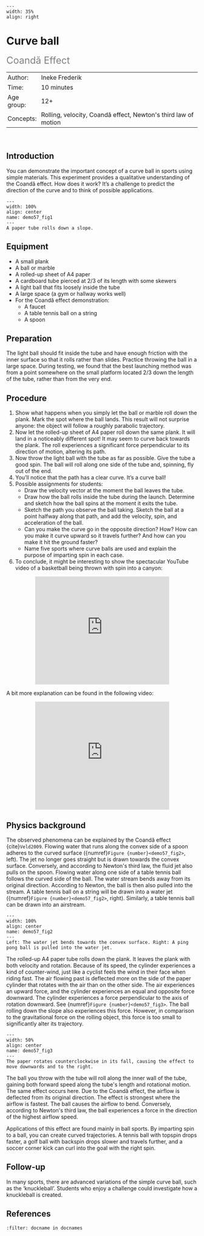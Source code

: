 ```{figure} ../../figures/ready.png
---
width: 35%
align: right
```

# Curve ball
<span style="font-size: 25px; color: gray;">Coandă Effect</span> 

<table style="width: 100%; border-collapse: collapse; border: none;">
    <tr style="background-color: var(--background-color);">  
        <td style="text-align: left; padding: 3px; border: none; color: var(--text-color)">Author:</td>
        <td style="text-align: left; padding: 3px; border: none; color: var(--text-color)">Ineke Frederik </td>
    </tr>
    <tr style="background-color: var(--background-color);"> 
        <td style="text-align: left; padding: 3px; border: none; color: var(--text-color)">Time:</td>
        <td style="text-align: left; padding: 3px; border: none; color: var(--text-color)">10 minutes</td>
    </tr>
    <tr style="background-color: var(--background-color);"> 
        <td style="text-align: left; padding: 3px; border: none; color: var(--text-color)">Age group:</td>
        <td style="text-align: left; padding: 3px; border: none; color: var(--text-color)">12+</td>
    </tr>
    <tr style="background-color: var(--background-color);"> 
        <td style="text-align: left; padding: 3px; border: none; color: var(--text-color)">Concepts:</td>
        <td style="text-align: left; padding: 3px; border: none; color: var(--text-color)">Rolling, velocity, Coandă effect, Newton's third law of motion</td>
    </tr>
</table><br>

## Introduction
You can demonstrate the important concept of a curve ball in sports using simple materials. This experiment provides a qualitative understanding of the Coandă effect. How does it work? It’s a challenge to predict the direction of the curve and to think of possible applications.

```{figure} demo57_figure1whole.jpg
---
width: 100%
align: center
name: demo57_fig1
---
A paper tube rolls down a slope.
```

## Equipment
* A small plank
* A ball or marble
* A rolled-up sheet of A4 paper
* A cardboard tube pierced at 2/3 of its length with some skewers
* A light ball that fits loosely inside the tube
* A large space (a gym or hallway works well)
* For the Coandă effect demonstration: 
    * A faucet
    * A table tennis ball on a string
    * A spoon

## Preparation
The light ball should fit inside the tube and have enough friction with the inner surface so that it rolls rather than slides. Practice throwing the ball in a large space. During testing, we found that the best launching method was from a point somewhere on the small platform located 2/3 down the length of the tube, rather than from the very end.

## Procedure
1. Show what happens when you simply let the ball or marble roll down the plank. Mark the spot where the ball lands. This result will not surprise anyone: the object will follow a roughly parabolic trajectory.
2. Now let the rolled-up sheet of A4 paper roll down the same plank. It will land in a noticeably different spot! It may seem to curve back towards the plank. The roll experiences a significant force perpendicular to its direction of motion, altering its path.
3. Now throw the light ball with the tube as far as possible. Give the tube a good spin. The ball will roll along one side of the tube and, spinning, fly out of the end.
4. You’ll notice that the path has a clear curve. It’s a curve ball!
5. Possible assignments for students:
   * Draw the velocity vector at the moment the ball leaves the tube.
   * Draw how the ball rolls inside the tube during the launch. Determine and sketch how the ball spins at the moment it exits the tube.
   * Sketch the path you observe the ball taking. Sketch the ball at a point halfway along that path, and add the velocity, spin, and acceleration of the ball.
   * Can you make the curve go in the opposite direction? How? How can you make it curve upward so it travels further? And how can you make it hit the ground faster?
   * Name five sports where curve balls are used and explain the purpose of imparting spin in each case.
6. To conclude, it might be interesting to show the spectacular YouTube video of a basketball being thrown with spin into a canyon:


<div style="display: flex; justify-content: center;">
    <div style="position: relative; width: 70%; height: 0; padding-bottom: 56.25%;">
        <iframe
            src="https://www.youtube.com/watch?v=QtP_bh2lMXc "
            style="position: absolute; top: 0; left: 0; width: 100%; height: 100%;"
            frameborder="0"
            allow="accelerometer; autoplay; clipboard-write; encrypted-media; gyroscope; picture-in-picture"
            allowfullscreen
        ></iframe>
    </div>
</div>

A bit more explanation can be found in the following video:

<div style="display: flex; justify-content: center;">
    <div style="position: relative; width: 70%; height: 0; padding-bottom: 56.25%;">
        <iframe
            src="https://www.youtube.com/watch?v=23f1jvGUWJs"
            style="position: absolute; top: 0; left: 0; width: 100%; height: 100%;"
            frameborder="0"
            allow="accelerometer; autoplay; clipboard-write; encrypted-media; gyroscope; picture-in-picture"
            allowfullscreen
        ></iframe>
    </div>
</div>


## Physics background
The observed phenomena can be explained by the Coandă effect {cite}`Veld2009`. Flowing water that runs along the convex side of a spoon adheres to the curved surface ({numref}`Figure {number}<demo57_fig2>`, left). The jet no longer goes straight but is drawn towards the convex surface. Conversely, and according to Newton's third law, the fluid jet also pulls on the spoon. Flowing water along one side of a table tennis ball follows the curved side of the ball. The water stream bends away from its original direction. According to Newton, the ball is then also pulled into the stream. A table tennis ball on a string will be drawn into a water jet ({numref}`Figure {number}<demo57_fig2>`, right). Similarly, a table tennis ball can be drawn into an airstream. 

```{figure} demo57_figure23_together.jpg
---
width: 100%
align: center
name: demo57_fig2
---
Left: The water jet bends towards the convex surface. Right: A ping pong ball is pulled into the water jet.
```

The rolled-up A4 paper tube rolls down the plank. It leaves the plank with both velocity and rotation. Because of its speed, the cylinder experiences a kind of counter-wind, just like a cyclist feels the wind in their face when riding fast. The air flowing past is deflected more on the side of the paper cylinder that rotates with the air than on the other side. The air experiences an upward force, and the cylinder experiences an equal and opposite force downward. The cylinder experiences a force perpendicular to the axis of rotation downward. See {numref}`Figure {number}<demo57_fig3>`. The ball rolling down the slope also experiences this force. However, in comparison to the gravitational force on the rolling object, this force is too small to significantly alter its trajectory.

```{figure} demo57_figures5.png
---
width: 50%
align: center
name: demo57_fig3
---
The paper rotates counterclockwise in its fall, causing the effect to move downwards and to the right.
```

The ball you throw with the tube will roll along the inner wall of the tube, gaining both forward speed along the tube's length and rotational motion. The same effect occurs here. Due to the Coandă effect, the airflow is deflected from its original direction. The effect is strongest where the airflow is fastest. The ball causes the airflow to bend. Conversely, according to Newton's third law, the ball experiences a force in the direction of the highest airflow speed.

Applications of this effect are found mainly in ball sports. By imparting spin to a ball, you can create curved trajectories. A tennis ball with topspin drops faster, a golf ball with backspin drops slower and travels further, and a soccer corner kick can curl into the goal with the right spin.

## Follow-up
In many sports, there are advanced variations of the simple curve ball, such as the ‘knuckleball’. Students who enjoy a challenge could investigate how a knuckleball is created.

## References
```{bibliography}
:filter: docname in docnames
```